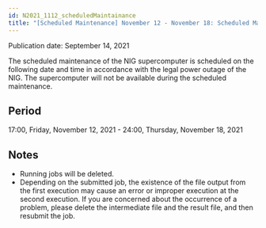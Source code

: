 ```yaml
---
id: N2021_1112_scheduledMaintainance
title: "[Scheduled Maintenance] November 12 - November 18: Scheduled Maintenance."
---
```


Publication date: September 14, 2021


The scheduled maintenance of the NIG supercomputer  is scheduled on the following date and time in accordance with the legal power outage of the NIG. The supercomputer will not be available during the scheduled maintenance.
 
## Period

17:00, Friday, November 12, 2021 - 24:00, Thursday, November 18, 2021
 
## Notes
 
- Running jobs will be deleted.
- Depending on the submitted job, the existence of the file output from the first execution may cause an error or improper execution at the second execution. If you are concerned about the occurrence of a problem, please delete the intermediate file and the result file, and then resubmit the job.



